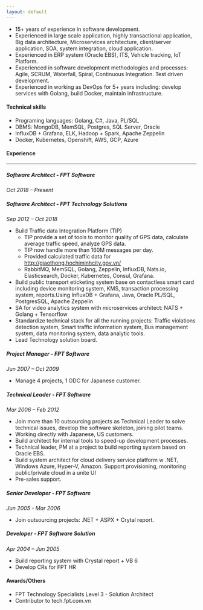 ```yaml
---
layout: default
---
```


- 15+ years of experience in software development.
- Experienced in large scale application, highly transactional application, Big data architecture, Microservices architecture, client/server application, SOA, system integration, cloud application.
- Experienced in ERP system (Oracle EBS), ITS, Vehicle tracking, IoT Platform.
- Experienced in software development methodologies and processes: Agile, SCRUM, Waterfall, Spiral, Continuous Integration. Test driven development.
- Experienced in working as DevOps for 5+ years including: develop services with Golang, build Docker, maintain infrastructure.

#### **Technical skills**
- Programing languages: Golang, C#, Java, PL/SQL
- DBMS: MongoDB, MemSQL, Postgres, SQL Server, Oracle
- InfluxDB + Grafana, ELK, Hadoop + Spark, Apache Zeppelin
- Docker, Kubernetes, Openshift, AWS, GCP, Azure

#### **Experience**
----------
##### **Software Architect - FPT Software**
*Oct 2018 – Present*
##### **Software Architect - FPT Technology Solutions**
*Sep 2012 – Oct 2018*
- Build Traffic data Integration Platform (TIP) 
  - TIP provide a set of tools to monitor quality of GPS data, calculate average traffic speed, analyze GPS data.
  - TIP now handle more than 160M messages per day. 
  - Provided calculated traffic data for http://giaothong.hochiminhcity.gov.vn/
  - RabbitMQ, MemSQL, Golang, Zeppelin, InfluxDB, Nats.io, Elasticsearch, Docker, Kubernetes, Consul, Grafana. 
- Build public transport eticketing system base on contactless smart card including device monitoring system, KMS, transaction processing system, reports.Using InfluxDB + Grafana, Java, Oracle PL/SQL, PostgresSQL, Apache Zeppelin
- SA for video analytics system with microservices architect: NATS + Golang + Tensorflow 
- Standardize technical stack for all the running projects: Traffic violations detection system, Smart traffic information system, Bus management system, data monitoring system, data analytic tools.
- Lead Technology solution board.

##### **Project Manager - FPT Software**
*Jun 2007 – Oct 2009*
- Manage 4 projects, 1 ODC for Japanese customer.

##### **Technical Leader - FPT Software**
*Mar 2006 – Feb 2012*
- Join more than 10 outsourcing projects as Technical Leader to solve technical issues, develop the software skeleton, joining pilot teams.
- Working directly with Japanese, US customers.
- Build architect for internal tools to speed-up development processes.
- Technical leader, PM at a project to build reporting system based on Oracle EBS.
- Build system architect for cloud delivery service platform w .NET, Windows Azure, Hyper-V, Amazon. Support provisioning, monitoring public/private cloud in a unite UI
- Pre-sales support.

##### **Senior Developer - FPT Software**
*Jun 2005 - Mar 2006*
- Join outsourcing projects: .NET + ASPX + Crytal report.

##### **Developer - FPT Software Solution**
*Apr 2004 – Jun 2005*
- Build reporting system with Crystal report + VB 6
- Develop CRs for FPT HR

#### Awards/Others
- FPT Technology Specialists Level 3 - Solution Architect
- Contributor to tech.fpt.com.vn